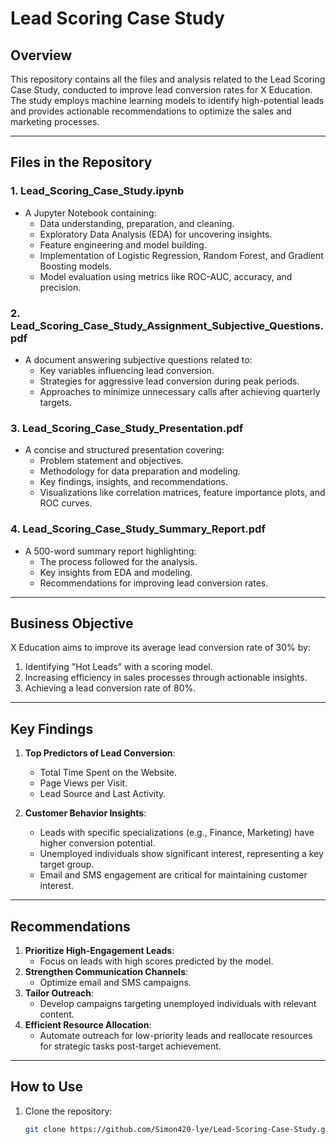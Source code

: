 # Lead Scoring Case Study

## Overview
This repository contains all the files and analysis related to the Lead Scoring Case Study, conducted to improve lead conversion rates for X Education. The study employs machine learning models to identify high-potential leads and provides actionable recommendations to optimize the sales and marketing processes.

---

## Files in the Repository

### 1. **Lead_Scoring_Case_Study.ipynb**
   - A Jupyter Notebook containing:
     - Data understanding, preparation, and cleaning.
     - Exploratory Data Analysis (EDA) for uncovering insights.
     - Feature engineering and model building.
     - Implementation of Logistic Regression, Random Forest, and Gradient Boosting models.
     - Model evaluation using metrics like ROC-AUC, accuracy, and precision.

### 2. **Lead_Scoring_Case_Study_Assignment_Subjective_Questions.pdf**
   - A document answering subjective questions related to:
     - Key variables influencing lead conversion.
     - Strategies for aggressive lead conversion during peak periods.
     - Approaches to minimize unnecessary calls after achieving quarterly targets.

### 3. **Lead_Scoring_Case_Study_Presentation.pdf**
   - A concise and structured presentation covering:
     - Problem statement and objectives.
     - Methodology for data preparation and modeling.
     - Key findings, insights, and recommendations.
     - Visualizations like correlation matrices, feature importance plots, and ROC curves.

### 4. **Lead_Scoring_Case_Study_Summary_Report.pdf**
   - A 500-word summary report highlighting:
     - The process followed for the analysis.
     - Key insights from EDA and modeling.
     - Recommendations for improving lead conversion rates.

---

## Business Objective
X Education aims to improve its average lead conversion rate of 30% by:
1. Identifying "Hot Leads" with a scoring model.
2. Increasing efficiency in sales processes through actionable insights.
3. Achieving a lead conversion rate of 80%.

---

## Key Findings
1. **Top Predictors of Lead Conversion**:
   - Total Time Spent on the Website.
   - Page Views per Visit.
   - Lead Source and Last Activity.

2. **Customer Behavior Insights**:
   - Leads with specific specializations (e.g., Finance, Marketing) have higher conversion potential.
   - Unemployed individuals show significant interest, representing a key target group.
   - Email and SMS engagement are critical for maintaining customer interest.

---

## Recommendations
1. **Prioritize High-Engagement Leads**:
   - Focus on leads with high scores predicted by the model.
2. **Strengthen Communication Channels**:
   - Optimize email and SMS campaigns.
3. **Tailor Outreach**:
   - Develop campaigns targeting unemployed individuals with relevant content.
4. **Efficient Resource Allocation**:
   - Automate outreach for low-priority leads and reallocate resources for strategic tasks post-target achievement.

---

## How to Use
1. Clone the repository:
   ```bash
   git clone https://github.com/Simon420-lye/Lead-Scoring-Case-Study.git

